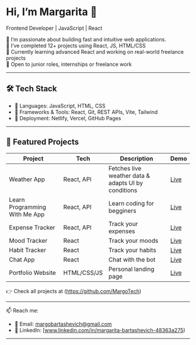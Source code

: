 # Hi, I’m Margarita 👋  
Frontend Developer | JavaScript | React

🚀 I’m passionate about building fast and intuitive web applications.  
📌 I’ve completed 12+ projects using React, JS, HTML/CSS  
🌱 Currently learning advanced React and working on real-world freelance projects  
💼 Open to junior roles, internships or freelance work  

---

## 🛠 Tech Stack
- 🔹 Languages: JavaScript, HTML, CSS
- 🔹 Frameworks & Tools: React, Git, REST APIs, Vite, Tailwind
- 🔹 Deployment: Netlify, Vercel, GitHub Pages

---

## 📌 Featured Projects

| Project | Tech | Description | Demo |
|--------|------|-------------|------|
| Weather App | React, API | Fetches live weather data & adapts UI by conditions | [Live](https://6875043a17175878b5ab9ead--forecast-tracker.netlify.app/) |
| Learn Programming With Me App | React, API | Learn coding for begginers | [Live](https://study-programming-with-me-app.vercel.app) |
| Expense Tracker | React, API | Track your expenses | [Live](https://6875056c6f686197f3125742--expencse-tracker.netlify.app/) |
| Mood Tracker | React | Track your moods | [Live](https://mood-tracker-app-kohl.vercel.app) |
| Habit Tracker | React | Track your habits | [Live]([https://mood-tracker-app-kohl.vercel.app](https://68a46afceb747d1556d785d8--habit-tracker-app-margo.netlify.app/)) |
| Chat App | React | Chat with the bot| [Live](https://app-chat-liard.vercel.app) |
| Portfolio Website | HTML/CSS/JS | Personal landing page | [Live](https://68975764d151db1d0c3e6efd--portfolio-margo.netlify.app/) |

👉 Check all projects at (https://github.com/MargoTech)

---

📫 Reach me:
- 📧 Email: margobartashevich@gmail.com  
- 💼 LinkedIn: [www.linkedin.com/in/margarita-bartashevich-48363a275)

---
